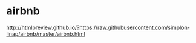 # airbnb

http://htmlpreview.github.io/?https://raw.githubusercontent.com/simplon-linap/airbnb/master/airbnb.html
